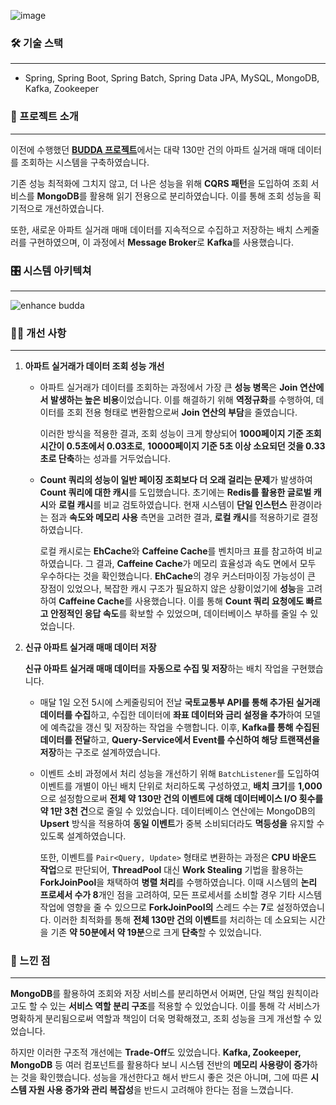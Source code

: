 ![image](https://github.com/user-attachments/assets/22104c5d-5ae4-4652-9c63-7ba4815b0f2c)

### 🛠 기술 스택

---

- Spring, Spring Boot, Spring Batch, Spring Data JPA, MySQL, MongoDB, Kafka, Zookeeper

### 📖 프로젝트 소개

---

이전에 수행했던 [**BUDDA 프로젝트**](https://github.com/naver0504/comprehensive-design)에서는 대략 130만 건의 아파트 실거래 매매 데이터를 조회하는 시스템을 구축하였습니다.

기존 성능 최적화에 그치지 않고, 더 나은 성능을 위해 **CQRS 패턴**을 도입하여 조회 서비스를 **MongoDB**를 활용해 읽기 전용으로 분리하였습니다. 이를 통해 조회 성능을 획기적으로 개선하였습니다.

또한, 새로운 아파트 실거래 매매 데이터를 지속적으로 수집하고 저장하는 배치 스케줄러를 구현하였으며,  이 과정에서 **Message Broker**로 **Kafka**를 사용했습니다. 

### 🎛️ 시스템 아키텍쳐

---

![enhance budda](https://github.com/user-attachments/assets/901e47aa-d223-4ae2-b350-aadb4f863f6a)

### 🙋‍♂️ 개선 사항

---

1. **아파트 실거래가 데이터 조회 성능 개선**
    - 아파트 실거래가 데이터를 조회하는 과정에서 가장 큰 **성능 병목**은 **Join 연산에서 발생하는 높은 비용**이었습니다. 이를 해결하기 위해 **역정규화**를 수행하여, 데이터를 조회 전용 형태로 변환함으로써 **Join 연산의 부담**을 줄였습니다.
        
        이러한 방식을 적용한 결과, 조회 성능이 크게 향상되어 **1000페이지 기준 조회 시간이 0.5초에서 0.03초로**, **10000페이지 기준 5초 이상 소요되던 것을 0.33초로 단축**하는 성과를 거두었습니다.
        
    - **Count 쿼리의 성능이 일반 페이징 조회보다 더 오래 걸리는 문제**가 발생하여 **Count 쿼리에 대한 캐시**를 도입했습니다. 초기에는 **Redis를 활용한 글로벌 캐시**와 **로컬 캐시**를 비교 검토하였습니다. 현재 시스템이 **단일 인스턴스** 환경이라는 점과 **속도와 메모리 사용** 측면을 고려한 결과, **로컬 캐시**를 적용하기로 결정하였습니다.
        
        로컬 캐시로는 **EhCache**와 **Caffeine Cache**를 벤치마크 표를 참고하여 비교하였습니다. 그 결과, **Caffeine Cache**가 메모리 효율성과 속도 면에서 모두 우수하다는 것을 확인했습니다. **EhCache**의 경우 커스터마이징 가능성이 큰 장점이 있었으나, 복잡한 캐시 구조가 필요하지 않은 상황이었기에 **성능**을 고려하여 **Caffeine Cache**를 사용했습니다. 이를 통해 **Count 쿼리 요청에도 빠르고 안정적인 응답 속도**를 확보할 수 있었으며, 데이터베이스 부하를 줄일 수 있었습니다.
2. **신규 아파트 실거래 매매 데이터 저장**
   
    **신규 아파트 실거래 매매 데이터**를 **자동으로 수집 및 저장**하는 배치 작업을 구현했습니다.
    - 매달 1일 오전 5시에 스케줄링되어 전날 **국토교통부 API를 통해 추가된 실거래 데이터를 수집**하고, 수집한 데이터에 **좌표 데이터와 금리 설정을 추가**하여 모델에 예측값을 갱신 및 저장하는 작업을 수행합니다. 이후, **Kafka를 통해 수집된 데이터를 전달**하고, **Query-Service에서 Event를 수신하여 해당 트랜잭션을 저장**하는 구조로 설계하였습니다.

    - 이벤트 소비 과정에서 처리 성능을 개선하기 위해 `BatchListener`를 도입하여 이벤트를 개별이 아닌 배치 단위로 처리하도록 구성하였고, **배치 크기**를 **1,000**으로 설정함으로써 **전체 약 130만 건의 이벤트에 대해 데이터베이스 I/O 횟수를 약 1만 3천 건**으로 줄일 수 있었습니다. 데이터베이스 연산에는 MongoDB의 **Upsert** 방식을 적용하여 **동일 이벤트**가 중복 소비되더라도 **멱등성을** 유지할 수 있도록 설계하였습니다.
    
        또한, 이벤트를 `Pair<Query, Update>` 형태로 변환하는 과정은 **CPU 바운드 작업**으로 판단되어, **ThreadPool** 대신 **Work Stealing** 기법을 활용하는 **ForkJoinPool**을 채택하여 **병렬 처리**를 수행하였습니다. 이때 시스템의 **논리 프로세서 수가 8**개인 점을 고려하여, 모든 프로세서를 소비할 경우 기타 시스템 작업에 영향을 줄 수 있으므로 **ForkJoinPool의** 스레드 수는 **7**로 설정하였습니다. 이러한 최적화를 통해 **전체 130만 건의 이벤트**를 처리하는 데 소요되는 시간을 기존 **약 50분에서 약 19분**으로 크게 **단축**할 수 있었습니다.
### 🧐 느낀 점

---

**MongoDB**를 활용하여 조회와 저장 서비스를 분리하면서 어쩌면, 단일 책임 원칙이라고도 할 수 있는 **서비스 역할 분리 구조**를 적용할 수 있었습니다. 이를 통해 각 서비스가 명확하게 분리됨으로써 역할과 책임이 더욱 명확해졌고, 조회 성능을 크게 개선할 수 있었습니다.

하지만 이러한 구조적 개선에는 **Trade-Off**도 있었습니다. **Kafka, Zookeeper, MongoDB** 등 여러 컴포넌트를 활용하다 보니 시스템 전반의 **메모리 사용량이 증가**하는 것을 확인했습니다. 성능을 개선한다고 해서 반드시 좋은 것은 아니며, 그에 따른 **시스템 자원 사용 증가와 관리 복잡성**을 반드시 고려해야 한다는 점을 느꼈습니다.
